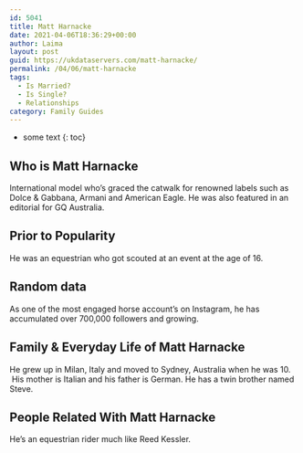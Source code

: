 ```yaml
---
id: 5041
title: Matt Harnacke
date: 2021-04-06T18:36:29+00:00
author: Laima
layout: post
guid: https://ukdataservers.com/matt-harnacke/
permalink: /04/06/matt-harnacke
tags:
  - Is Married?
  - Is Single?
  - Relationships
category: Family Guides
---
```


* some text
{: toc}


## Who is Matt Harnacke
                  
                  
                  
International model who&#8217;s graced the catwalk for renowned labels such as Dolce & Gabbana, Armani and American Eagle. He was also featured in an editorial for GQ Australia.
                  
              
            
              
            
                
                
                
## Prior to Popularity
                  
                  
                  
He was an equestrian who got scouted at an event at the age of 16.
                  
              
            
              
            
                
                
                
## Random data
                  
                  
                  
As one of the most engaged horse account&#8217;s on Instagram, he has accumulated over 700,000 followers and growing.
                  
              
            
              
            
                
                
                
## Family & Everyday Life of Matt Harnacke
                  
                  
                  
He grew up in Milan, Italy and moved to Sydney, Australia when he was 10.  His mother is Italian and his father is German. He has a twin brother named Steve.
                  
              
            
              
            
                
                
                
## People Related With Matt Harnacke
                  
                  
                  
He&#8217;s an equestrian rider much like Reed Kessler.
                  
              
            
              
            
                
              
            
              
              
            
            
              
            
          
          
          